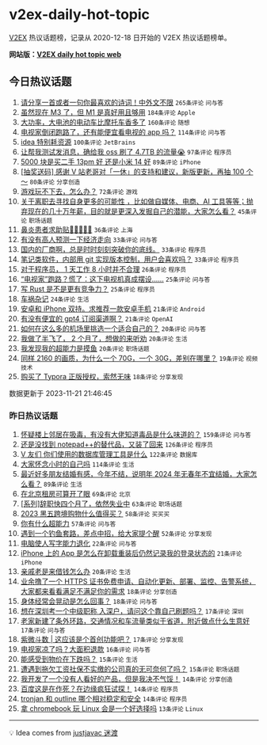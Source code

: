 # v2ex-daily-hot-topic

[V2EX](https://www.v2ex.com/) 热议话题榜，记录从 2020-12-18 日开始的 V2EX 热议话题榜单。

**网站版：[V2EX daily hot topic web](https://boojack.github.io/v2ex-daily-hot-topic-web/)**

## 今日热议话题

<!-- TODAY BEGIN -->

1. [请分享一首或者一句你最喜欢的诗词！中外文不限](https://www.v2ex.com/t/993716) `265条评论` `问与答`
1. [虽然现在 M3 了，但 M1 是真好用且够用](https://www.v2ex.com/t/993710) `184条评论` `Apple`
1. [大功率，大电池的电动车比摩托车香多了](https://www.v2ex.com/t/993690) `160条评论` `随想`
1. [电视家倒闭跑路了，还有能便宜看电视的 app 吗？](https://www.v2ex.com/t/993697) `114条评论` `问与答`
1. [idea 特别耗资源](https://www.v2ex.com/t/993692) `100条评论` `JetBrains`
1. [让帮我测试发消息，确给我 oss 刷了 4.7TB 的流量😭](https://www.v2ex.com/t/993823) `97条评论` `程序员`
1. [5000 块是买二手 13pm 好 还是小米 14 好](https://www.v2ex.com/t/993719) `89条评论` `iPhone`
1. [[抽奖送码] 感谢 V 站老哥对「一休」的支持和建议，新版更新，再抽 100 个～](https://www.v2ex.com/t/993720) `80条评论` `分享创造`
1. [游戏玩不下去，怎么办？](https://www.v2ex.com/t/993733) `72条评论` `游戏`
1. [关于离职去寻找自身更多的可能性 ，比如做自媒体、电商、AI 工具等等；抛弃现在的几十万年薪，目的就是更深入发掘自己的潜能，大家怎么看？](https://www.v2ex.com/t/993910) `45条评论` `职场话题`
1. [鼻炎患者求助贴🙏🙏🙏🙏🙏](https://www.v2ex.com/t/993814) `36条评论` `上海`
1. [有没有高人预测一下经济走向](https://www.v2ex.com/t/993958) `33条评论` `问与答`
1. [国内的厂商啊，总是时时刻刻突破你的底线。](https://www.v2ex.com/t/993854) `33条评论` `程序员`
1. [笔记类软件，内部用 git 实现版本控制，用户会喜欢吗？](https://www.v2ex.com/t/993741) `33条评论` `程序员`
1. [对于程序员， 1 天工作 8 小时并不合理](https://www.v2ex.com/t/993840) `26条评论` `程序员`
1. [“电视家”跑路？慌了：这下电视机真成摆设……](https://www.v2ex.com/t/993879) `25条评论` `问与答`
1. [写 Rust 是不是更有竞争力？](https://www.v2ex.com/t/993857) `25条评论` `程序员`
1. [车祸杂记](https://www.v2ex.com/t/993919) `24条评论` `生活`
1. [安卓和 iPhone 双持。求推荐一款安卓手机](https://www.v2ex.com/t/993933) `21条评论` `Android`
1. [有没有便宜的 gpt4 订阅渠道啊？](https://www.v2ex.com/t/993696) `21条评论` `OpenAI`
1. [如何在这么多的机场里挑选一个适合自己的？](https://www.v2ex.com/t/993985) `20条评论` `问与答`
1. [我做了半飞了， 2 个月了，想做的来听劝](https://www.v2ex.com/t/993904) `20条评论` `生活`
1. [我发现我的超能力是摸鱼](https://www.v2ex.com/t/993819) `20条评论` `职场话题`
1. [同样 2160 的画质，为什么一个 70G，一个 30G，差别在哪里？](https://www.v2ex.com/t/993715) `19条评论` `视频技术`
1. [购买了 Typora 正版授权，索然无味](https://www.v2ex.com/t/993891) `18条评论` `分享发现`

数据更新于 2023-11-21 21:46:45

<!-- TODAY END -->

### 昨日热议话题

<!-- YESTERDAY BEGIN -->

1. [怀疑楼上邻居在吸毒，有没有大佬知道毒品是什么味道的？](https://www.v2ex.com/t/993357) `159条评论` `问与答`
1. [还是没找到 notepad++的替代品，又装了回来](https://www.v2ex.com/t/993408) `126条评论` `程序员`
1. [V 友们 你们使用的数据库管理工具是什么](https://www.v2ex.com/t/993341) `122条评论` `数据库`
1. [大家怀念小时的自己吗](https://www.v2ex.com/t/993348) `114条评论` `生活`
1. [最近好多朋友结婚有感，今年不结，说明年 2024 年无春年不宜结婚，大家怎么看？](https://www.v2ex.com/t/993343) `89条评论` `生活`
1. [在北京租房可算开了眼](https://www.v2ex.com/t/993330) `69条评论` `北京`
1. [[系列]辞职快四个月了，依然失业中](https://www.v2ex.com/t/993350) `63条评论` `职场话题`
1. [2023 黑五跨境购物什么值得买？](https://www.v2ex.com/t/993346) `58条评论` `买买买`
1. [你有什么超能力](https://www.v2ex.com/t/993532) `57条评论` `问与答`
1. [遇到一个钓鱼套路，差点中招，给大家提个醒](https://www.v2ex.com/t/993347) `52条评论` `分享发现`
1. [电脑使人写字能力退化](https://www.v2ex.com/t/993560) `22条评论` `问与答`
1. [iPhone 上的 App 是怎么在卸载重装后仍然记录我的登录状态的](https://www.v2ex.com/t/993479) `21条评论` `iPhone`
1. [亲戚老是来借钱怎么办](https://www.v2ex.com/t/993598) `20条评论` `生活`
1. [业余撸了一个 HTTPS 证书免费申请、自动化更新、部署、监控、告警系统，大家都来看看满足不满足你的需求](https://www.v2ex.com/t/993636) `18条评论` `分享创造`
1. [身体经常会晃动是怎么回事？](https://www.v2ex.com/t/993524) `18条评论` `问与答`
1. [想在深圳考一个中级职称 入深户，请问这个靠自己刷题吗？](https://www.v2ex.com/t/993434) `17条评论` `深圳`
1. [老家新建了条外环路，交通情况和车流量类似于省道，附近做点什么生意好](https://www.v2ex.com/t/993354) `17条评论` `问与答`
1. [紫微斗数 | 这应该是个首创功能吧？](https://www.v2ex.com/t/993339) `17条评论` `分享发现`
1. [电视家凉了吗？大面积退款](https://www.v2ex.com/t/993643) `16条评论` `问与答`
1. [能感受到物价在下跌吗？](https://www.v2ex.com/t/993551) `15条评论` `生活`
1. [遭遇到拖欠工资社保不实缴的公司真的无可奈何了吗？](https://www.v2ex.com/t/993465) `15条评论` `职场话题`
1. [我开发了一个没有人看好的产品，但是我决不气馁！](https://www.v2ex.com/t/993557) `14条评论` `分享创造`
1. [百度这是在作死？在边缘疯狂试探！](https://www.v2ex.com/t/993463) `14条评论` `程序员`
1. [tronjan 和 outline 哪个相对稳定和安全](https://www.v2ex.com/t/993458) `14条评论` `程序员`
1. [拿 chromebook 玩 Linux 会是一个好选择吗](https://www.v2ex.com/t/993547) `13条评论` `Linux`

<!-- YESTERDAY END -->

---

💡 Idea comes from [justjavac 迷渡](https://github.com/justjavac/)

